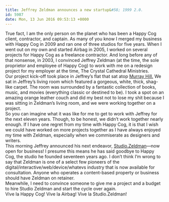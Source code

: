 ```yaml
---
title: Jeffrey Zeldman announces a new startup&#58; 1999 2.0.
id: 5987
date: Mon, 13 Jun 2016 09:53:13 +0000
---
```


True fact, I am the only person on the planet who has been a Happy Cog client, contractor, and captain. As many of you know I merged my business with Happy Cog in 2009 and ran one of three studios for five years. When I went out on my own and started Airbag in 2005, I worked on several projects for Happy Cog as a freelance contractor. And long before any of that nonsense, in 2003, I convinced Jeffrey Zeldman (at the time, the sole proprietor and employee of Happy Cog) to work with me on a redesign project for my employer at the time, The Crystal Cathedral Ministries.  
 Our project kick-off took place in Jeffrey’s flat that sat atop [Murray Hill.](https://en.wikipedia.org/wiki/Murray_Hill,_Manhattan) We sat in Jeffrey’s living room which featured a gorgeous, white, thick, shag-like carpet. The room was surrounded by a fantastic collection of books, music, and movies (everything classic or destined to be). I took a spot on an amazing orange leather couch and did my best not to lose my shit because I was sitting in Zeldman’s living room, and we were working together on a project.  
 So you can imagine what it was like for me to get to work with Jeffrey for the next eleven years. Though, to be honest, we didn’t work together nearly enough. If I have one regret from my time with Happy Cog, it is that I wish we could have worked on more projects together as I have always enjoyed my time with Zeldman, especially when we commiserate as designers and writers.  
 This morning Jeffrey announced his next endeavor, [Studio.Zeldman](http://studio.zeldman.com)—now open for business! I presume this means he has said goodbye to Happy Cog, the studio he founded seventeen years ago. I don’t think I’m wrong to say that Zeldman is one of a select few pioneers of the digital/interactive/web/device/whatevs industry that is now available for consultation. Anyone who operates a content-based property or business should have Zeldman on retainer.  
 Meanwhile, I need to convince someone to give me a project and a budget to hire Studio Zeldman and start the cycle over again.  
 Vive la Happy Cog! Vive la Airbag! Vive la Studio.Zeldman!



